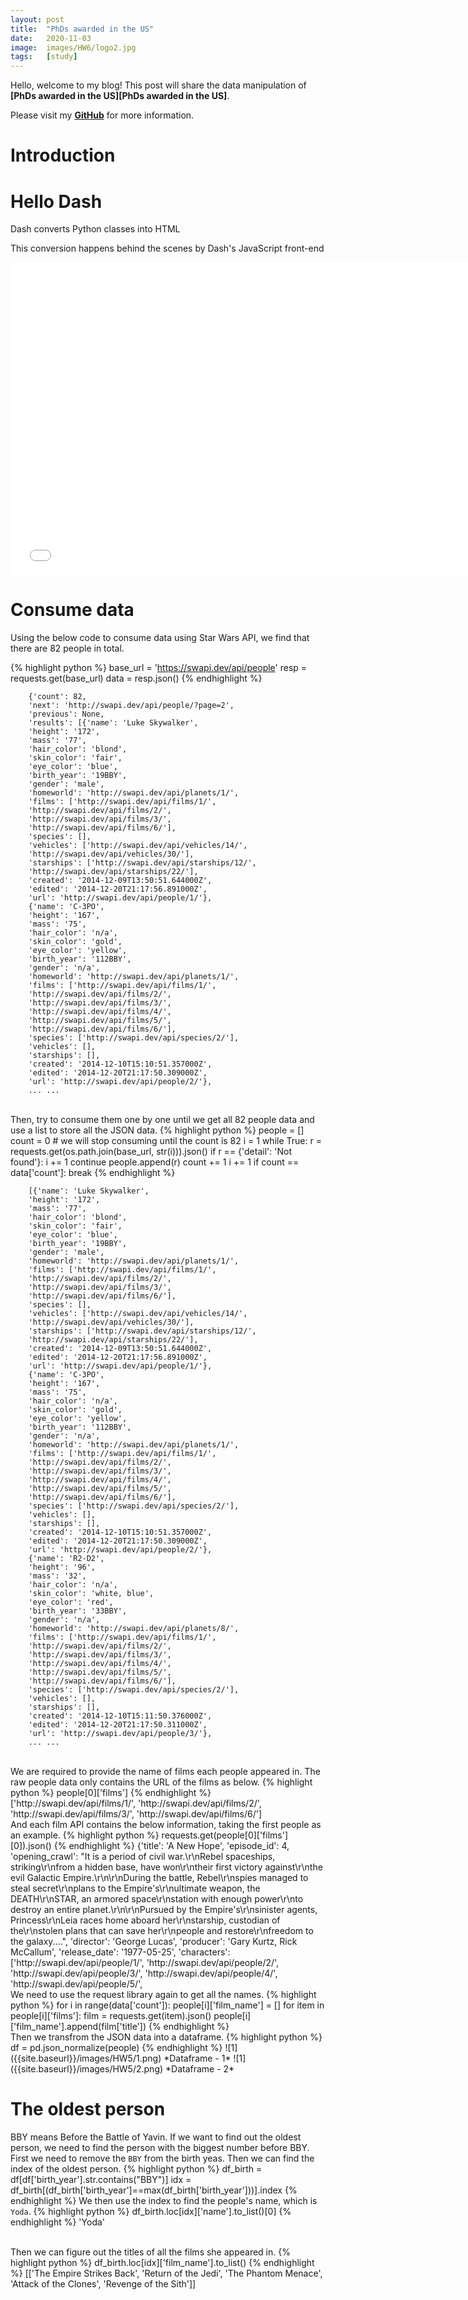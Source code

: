 ```yaml
---
layout: post
title:  "PhDs awarded in the US"
date:   2020-11-03
image:  images/HW6/logo2.jpg
tags:   [study]
---
```


Hello, welcome to my blog! This post will share the data manipulation of **[PhDs awarded in the US][PhDs awarded in the US]**.

Please visit my **[GitHub][GitHub]** for more information. 

# Introduction
<div>
    <h1>Hello Dash</h1>
    <div>
        <p>Dash converts Python classes into HTML</p>
        <p>This conversion happens behind the scenes by Dash's JavaScript front-end</p>
    </div>
</div>

<iframe width="750" height="500" frameborder="0" scrolling="no" src="//plotly.com/~Yi_/3/"></iframe>


# Consume data
Using the below code to consume data using Star Wars API, we find that there are 82 people in total. 

{% highlight python %}
base_url = 'https://swapi.dev/api/people'
resp = requests.get(base_url)
data = resp.json()
{% endhighlight %}

        {'count': 82,
        'next': 'http://swapi.dev/api/people/?page=2',
        'previous': None,
        'results': [{'name': 'Luke Skywalker',
        'height': '172',
        'mass': '77',
        'hair_color': 'blond',
        'skin_color': 'fair',
        'eye_color': 'blue',
        'birth_year': '19BBY',
        'gender': 'male',
        'homeworld': 'http://swapi.dev/api/planets/1/',
        'films': ['http://swapi.dev/api/films/1/',
        'http://swapi.dev/api/films/2/',
        'http://swapi.dev/api/films/3/',
        'http://swapi.dev/api/films/6/'],
        'species': [],
        'vehicles': ['http://swapi.dev/api/vehicles/14/',
        'http://swapi.dev/api/vehicles/30/'],
        'starships': ['http://swapi.dev/api/starships/12/',
        'http://swapi.dev/api/starships/22/'],
        'created': '2014-12-09T13:50:51.644000Z',
        'edited': '2014-12-20T21:17:56.891000Z',
        'url': 'http://swapi.dev/api/people/1/'},
        {'name': 'C-3PO',
        'height': '167',
        'mass': '75',
        'hair_color': 'n/a',
        'skin_color': 'gold',
        'eye_color': 'yellow',
        'birth_year': '112BBY',
        'gender': 'n/a',
        'homeworld': 'http://swapi.dev/api/planets/1/',
        'films': ['http://swapi.dev/api/films/1/',
        'http://swapi.dev/api/films/2/',
        'http://swapi.dev/api/films/3/',
        'http://swapi.dev/api/films/4/',
        'http://swapi.dev/api/films/5/',
        'http://swapi.dev/api/films/6/'],
        'species': ['http://swapi.dev/api/species/2/'],
        'vehicles': [],
        'starships': [],
        'created': '2014-12-10T15:10:51.357000Z',
        'edited': '2014-12-20T21:17:50.309000Z',
        'url': 'http://swapi.dev/api/people/2/'},
        ... ...


<br>
Then, try to consume them one by one until we get all 82 people data and use a list to store all the JSON data.
{% highlight python %}
people = []
count = 0 # we will stop consuming until the count is 82
i = 1
while True:
    r = requests.get(os.path.join(base_url, str(i))).json()
    if r == {'detail': 'Not found'}:
        i += 1
        continue
    people.append(r)
    count += 1
    i += 1
    if count == data['count']:
        break 
{% endhighlight %}

        [{'name': 'Luke Skywalker',
        'height': '172',
        'mass': '77',
        'hair_color': 'blond',
        'skin_color': 'fair',
        'eye_color': 'blue',
        'birth_year': '19BBY',
        'gender': 'male',
        'homeworld': 'http://swapi.dev/api/planets/1/',
        'films': ['http://swapi.dev/api/films/1/',
        'http://swapi.dev/api/films/2/',
        'http://swapi.dev/api/films/3/',
        'http://swapi.dev/api/films/6/'],
        'species': [],
        'vehicles': ['http://swapi.dev/api/vehicles/14/',
        'http://swapi.dev/api/vehicles/30/'],
        'starships': ['http://swapi.dev/api/starships/12/',
        'http://swapi.dev/api/starships/22/'],
        'created': '2014-12-09T13:50:51.644000Z',
        'edited': '2014-12-20T21:17:56.891000Z',
        'url': 'http://swapi.dev/api/people/1/'},
        {'name': 'C-3PO',
        'height': '167',
        'mass': '75',
        'hair_color': 'n/a',
        'skin_color': 'gold',
        'eye_color': 'yellow',
        'birth_year': '112BBY',
        'gender': 'n/a',
        'homeworld': 'http://swapi.dev/api/planets/1/',
        'films': ['http://swapi.dev/api/films/1/',
        'http://swapi.dev/api/films/2/',
        'http://swapi.dev/api/films/3/',
        'http://swapi.dev/api/films/4/',
        'http://swapi.dev/api/films/5/',
        'http://swapi.dev/api/films/6/'],
        'species': ['http://swapi.dev/api/species/2/'],
        'vehicles': [],
        'starships': [],
        'created': '2014-12-10T15:10:51.357000Z',
        'edited': '2014-12-20T21:17:50.309000Z',
        'url': 'http://swapi.dev/api/people/2/'},
        {'name': 'R2-D2',
        'height': '96',
        'mass': '32',
        'hair_color': 'n/a',
        'skin_color': 'white, blue',
        'eye_color': 'red',
        'birth_year': '33BBY',
        'gender': 'n/a',
        'homeworld': 'http://swapi.dev/api/planets/8/',
        'films': ['http://swapi.dev/api/films/1/',
        'http://swapi.dev/api/films/2/',
        'http://swapi.dev/api/films/3/',
        'http://swapi.dev/api/films/4/',
        'http://swapi.dev/api/films/5/',
        'http://swapi.dev/api/films/6/'],
        'species': ['http://swapi.dev/api/species/2/'],
        'vehicles': [],
        'starships': [],
        'created': '2014-12-10T15:11:50.376000Z',
        'edited': '2014-12-20T21:17:50.311000Z',
        'url': 'http://swapi.dev/api/people/3/'},
        ... ...


<br>
We are required to provide the name of films each people appeared in. The raw people data only contains the URL of the films as below.
{% highlight python %}
people[0]['films']
{% endhighlight %}
        ['http://swapi.dev/api/films/1/',
        'http://swapi.dev/api/films/2/',
        'http://swapi.dev/api/films/3/',
        'http://swapi.dev/api/films/6/']


<br>
And each film API contains the below information, taking the first people as an example.
{% highlight python %}
requests.get(people[0]['films'][0]).json()
{% endhighlight %}
        {'title': 'A New Hope',
        'episode_id': 4,
        'opening_crawl': "It is a period of civil war.\r\nRebel spaceships, striking\r\nfrom a hidden base, have won\r\ntheir first victory against\r\nthe evil Galactic Empire.\r\n\r\nDuring the battle, Rebel\r\nspies managed to steal secret\r\nplans to the Empire's\r\nultimate weapon, the DEATH\r\nSTAR, an armored space\r\nstation with enough power\r\nto destroy an entire planet.\r\n\r\nPursued by the Empire's\r\nsinister agents, Princess\r\nLeia races home aboard her\r\nstarship, custodian of the\r\nstolen plans that can save her\r\npeople and restore\r\nfreedom to the galaxy....",
        'director': 'George Lucas',
        'producer': 'Gary Kurtz, Rick McCallum',
        'release_date': '1977-05-25',
        'characters': ['http://swapi.dev/api/people/1/',
        'http://swapi.dev/api/people/2/',
        'http://swapi.dev/api/people/3/',
        'http://swapi.dev/api/people/4/',
        'http://swapi.dev/api/people/5/',


<br>
We need to use the request library again to get all the names.
{% highlight python %}
for i in range(data['count']):
    people[i]['film_name'] = []
    for item in people[i]['films']:
        film = requests.get(item).json()
        people[i]['film_name'].append(film['title'])     
{% endhighlight %}


<br>
Then we transfrom the JSON data into a dataframe.
{% highlight python %}
df = pd.json_normalize(people)
{% endhighlight %}
![1]({{site.baseurl}}/images/HW5/1.png)
*Dataframe - 1*
![1]({{site.baseurl}}/images/HW5/2.png)
*Dataframe - 2*

# The oldest person
BBY means Before the Battle of Yavin. If we want to find out the oldest person, we need to find the person with the biggest number before BBY. First we need to remove the `BBY` from the birth yeas. Then we can find the index of the oldest person.
{% highlight python %}
df_birth = df[df['birth_year'].str.contains("BBY")]
idx = df_birth[(df_birth['birth_year']==max(df_birth['birth_year']))].index
{% endhighlight %}
We then use the index to find the people's name, which is `Yoda`.
{% highlight python %}
df_birth.loc[idx]['name'].to_list()[0]
{% endhighlight %}
        'Yoda'

<br>
Then we can figure out the titles of all the films she appeared in.
{% highlight python %}
df_birth.loc[idx]['film_name'].to_list()
{% endhighlight %}
        [['The Empire Strikes Back',
        'Return of the Jedi',
        'The Phantom Menace',
        'Attack of the Clones',
        'Revenge of the Sith']]


<br>

[Star Wars Dataset]: https://swapi.dev/documentation
[GitHub]: https://github.com/eveyimi/eveyimi.github.io


<!-- https://medium.com/using-specialist-business-databases/creating-a-choropleth-map-using-geopandas-and-financial-data-c76419258746 -->